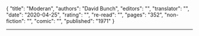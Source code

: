 {
"title": "Moderan",
"authors": "David Bunch",
"editors": "",
"translator": "",
"date": "2020-04-25",
"rating": "",
"re-read": "",
"pages": "352",
"non-fiction": "",
"comic": "",
"published": "1971"
}

---
